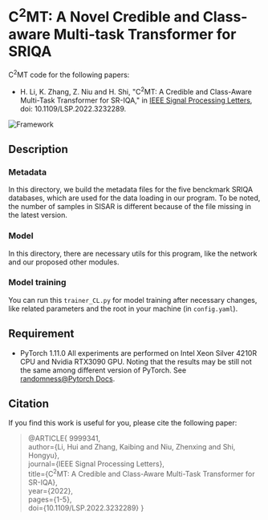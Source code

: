 # C<sup>2</sup>MT: A Novel Credible and Class-aware Multi-task Transformer for SRIQA

C<sup>2</sup>MT code for the following papers:

- H. Li, K. Zhang, Z. Niu and H. Shi, "C<sup>2</sup>MT: A Credible and Class-Aware Multi-Task Transformer for SR-IQA," in [IEEE Signal Processing Letters](https://ieeexplore.ieee.org/document/9999341), doi: 10.1109/LSP.2022.3232289.

![Framework](Framework.jpg)

## Description

### Metadata
In this directory, we build the metadata files for the five benckmark SRIQA databases, which are used for the data loading in our program. To be noted, the number of samples in SISAR is different because of the file missing in the latest version.

### Model
In this directory, there are necessary utils for this program, like the network and our proposed other modules.

### Model training
You can run this `trainer_CL.py` for model training after necessary changes, like related parameters and the root in your machine (in `config.yaml`).

## Requirement
- PyTorch 1.11.0
All experiments are performed on Intel Xeon Silver 4210R CPU and Nvidia RTX3090 GPU. Noting that the results may be still not the same among different version of PyTorch. See [randomness@Pytorch Docs](https://pytorch.org/docs/stable/notes/randomness.html).

## Citation
If you find this work is useful for you, please cite the following paper:
>@ARTICLE{
>9999341,  
>author={Li, Hui and Zhang, Kaibing and Niu, Zhenxing and Shi, Hongyu},  
>journal={IEEE Signal Processing Letters},   
>title={C<sup>2</sup>MT: A Credible and Class-Aware Multi-Task Transformer for SR-IQA},   
>year={2022},  
>pages={1-5},  
>doi={10.1109/LSP.2022.3232289}
>}
